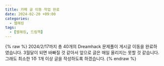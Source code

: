 ```yaml
---
title: 카페 글 이동 작업 완료
date: 2024-02-20 +09:00
categories:
  - 웹해킹
tags:
  - [웹해킹, 드림핵]
---
```

{% raw %}
2024/2/17까지 총 40개의 Dreamhack 문제풀이 게시글 이동을 완료하였습니다.
3월달이 되면 바빠질 것 같아서 앞으로 글은 매일 올리지는 못할 것 같습니다.
그래도 최소한 1주 1개 이상 글을 작성하도록 하겠습니다.
{% endraw %}